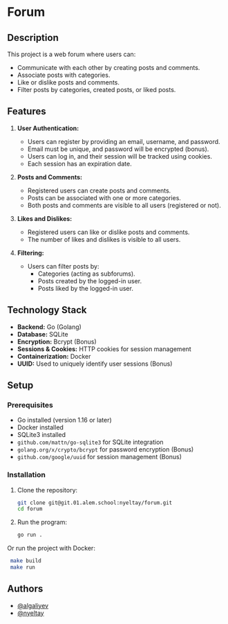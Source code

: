 # Forum

## Description

This project is a web forum where users can:
- Communicate with each other by creating posts and comments.
- Associate posts with categories.
- Like or dislike posts and comments.
- Filter posts by categories, created posts, or liked posts.

## Features

1. **User Authentication:**
    - Users can register by providing an email, username, and password.
    - Email must be unique, and password will be encrypted (bonus).
    - Users can log in, and their session will be tracked using cookies.
    - Each session has an expiration date.

2. **Posts and Comments:**
    - Registered users can create posts and comments.
    - Posts can be associated with one or more categories.
    - Both posts and comments are visible to all users (registered or not).

3. **Likes and Dislikes:**
    - Registered users can like or dislike posts and comments.
    - The number of likes and dislikes is visible to all users.

4. **Filtering:**
    - Users can filter posts by:
        - Categories (acting as subforums).
        - Posts created by the logged-in user.
        - Posts liked by the logged-in user.

## Technology Stack

- **Backend:** Go (Golang)
- **Database:** SQLite
- **Encryption:** Bcrypt (Bonus)
- **Sessions & Cookies:** HTTP cookies for session management
- **Containerization:** Docker
- **UUID:** Used to uniquely identify user sessions (Bonus)

## Setup

### Prerequisites
- Go installed (version 1.16 or later)
- Docker installed
- SQLite3 installed
- `github.com/mattn/go-sqlite3` for SQLite integration
- `golang.org/x/crypto/bcrypt` for password encryption (Bonus)
- `github.com/google/uuid` for session management (Bonus)

### Installation

1. Clone the repository:
   ```bash
   git clone git@git.01.alem.school:nyeltay/forum.git
   cd forum
   ```

2. Run the program:
   ```bash
   go run .
   ```
   
Or run the project with Docker:
   ```bash
    make build
    make run
   ```

## Authors

- [@algaliyev](https://01.alem.school/git/algaliyev)
- [@nyeltay](https://01.alem.school/git/nyeltay)